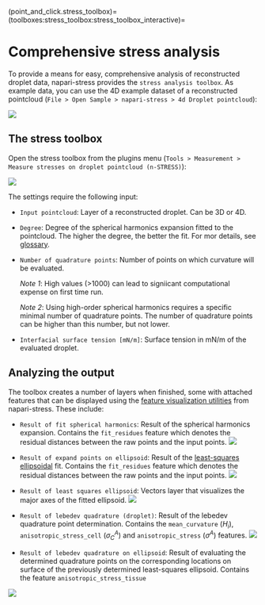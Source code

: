 (point_and_click.stress_toolbox)=
(toolboxes:stress_toolbox:stress_toolbox_interactive)=
# Comprehensive stress analysis

To provide a means for easy, comprehensive analysis of reconstructed droplet data, napari-stress provides the `stress analysis toolbox`. As example data, you can use the 4D example dataset of a reconstructed pointcloud (`File > Open Sample > napari-stress > 4d Droplet pointcloud`):

![](./imgs/demo_stress_toolbox1.png)

## The stress toolbox

Open the stress toolbox from the plugins menu (`Tools > Measurement > Measure stresses on droplet pointcloud (n-STRESS)`):

![](./imgs/demo_stress_toolbox2.png)

The settings require the following input:

* `Input pointcloud`: Layer of a reconstructed droplet. Can be 3D or 4D.
* `Degree`: Degree of the spherical harmonics expansion fitted to the pointcloud. The higher the degree, the better the fit. For mor details, see [glossary](spherical_harmonics:mathematical_basics:degree).
* `Number of quadrature points`: Number of points on which curvature will be evaluated.

    *Note 1*: High values (>1000) can lead to signiicant computational expense on first time run.

    *Note 2*: Using high-order spherical harmonics requires a specific minimal number of quadrature points. The number of quadrature points can be higher than this number, but not lower.

* `Interfacial surface tension [mN/m]`: Surface tension in mN/m of the evaluated droplet.


## Analyzing the output

The toolbox creates a number of layers when finished, some with attached features that can be displayed using the [feature visualization utilities](point_and_click:visualize_features) from napari-stress. These include:

* `Result of fit spherical harmonics`: Result of the spherical harmonics expansion. Contains the `fit_residues` feature which denotes the residual distances between the raw points and the input points.
![](./imgs/demo_stress_toolbox7.png)

* `Result of expand points on ellipsoid`: Result of the [least-squares ellipsoidal](point_and_click:fit_ellipsoid:least_squares) fit. Contains the `fit_residues` feature which denotes the residual distances between the raw points and the input points.
![](./imgs/demo_stress_toolbox6.png)

* `Result of least squares ellipsoid`: Vectors layer that visualizes the major axes of the fitted ellipsoid.
![](./imgs/demo_stress_toolbox5.png)

* `Result of lebedev quadrature (droplet)`: Result of the lebedev quadrature point determination. Contains the `mean_curvature` ($H_i$), `anisotropic_stress_cell` ($\sigma^A_C$) and `anisotropic_stress` ($\sigma^A$) features.
![](./imgs/demo_stress_toolbox4.png)

* `Result of lebedev quadrature on ellipsoid`: Result of evaluating the determined quadrature points on the corresponding locations on surface of the previously determined least-squares ellipsoid. Contains the feature `anisotropic_stress_tissue`

![](./imgs/demo_stress_toolbox3.png)
